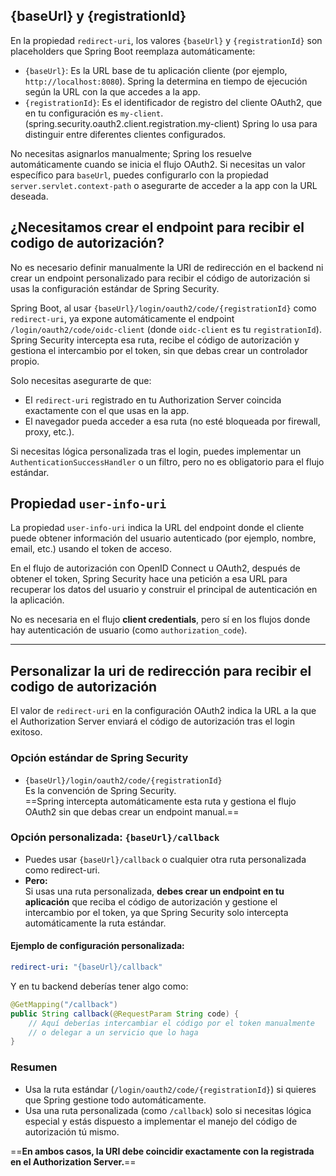 
## {baseUrl} y {registrationId}

En la propiedad `redirect-uri`, los valores `{baseUrl}` y `{registrationId}` son placeholders que Spring Boot reemplaza automáticamente:

- `{baseUrl}`: Es la URL base de tu aplicación cliente (por ejemplo, `http://localhost:8080`). Spring la determina en tiempo de ejecución según la URL con la que accedes a la app.
- `{registrationId}`: Es el identificador de registro del cliente OAuth2, que en tu configuración es `my-client`. (spring.security.oauth2.client.registration.my-client)
Spring lo usa para distinguir entre diferentes clientes configurados.

No necesitas asignarlos manualmente; Spring los resuelve automáticamente cuando se inicia el flujo OAuth2. Si necesitas un valor específico para `baseUrl`, puedes configurarlo con la propiedad `server.servlet.context-path` o asegurarte de acceder a la app con la URL deseada.


## ¿Necesitamos crear el endpoint para recibir el codigo de autorización?

No es necesario definir manualmente la URI de redirección en el backend ni crear un endpoint personalizado para recibir el código de autorización si usas la configuración estándar de Spring Security.

Spring Boot, al usar `{baseUrl}/login/oauth2/code/{registrationId}` como `redirect-uri`, ya expone automáticamente el endpoint `/login/oauth2/code/oidc-client` (donde `oidc-client` es tu `registrationId`).  
Spring Security intercepta esa ruta, recibe el código de autorización y gestiona el intercambio por el token, sin que debas crear un controlador propio.

Solo necesitas asegurarte de que:
- El `redirect-uri` registrado en tu Authorization Server coincida exactamente con el que usas en la app.
- El navegador pueda acceder a esa ruta (no esté bloqueada por firewall, proxy, etc.).

Si necesitas lógica personalizada tras el login, puedes implementar un `AuthenticationSuccessHandler` o un filtro, pero no es obligatorio para el flujo estándar.

## Propiedad `user-info-uri`

La propiedad `user-info-uri` indica la URL del endpoint donde el cliente puede obtener información del usuario autenticado (por ejemplo, nombre, email, etc.) usando el token de acceso.

En el flujo de autorización con OpenID Connect u OAuth2, después de obtener el token, Spring Security hace una petición a esa URL para recuperar los datos del usuario y construir el principal de autenticación en la aplicación.

No es necesaria en el flujo **client credentials**, pero sí en los flujos donde hay autenticación de usuario (como `authorization_code`).

---

## Personalizar la uri de redirección  para recibir el codigo de autorización

El valor de `redirect-uri` en la configuración OAuth2 indica la URL a la que el Authorization Server enviará el código de autorización tras el login exitoso.

### Opción estándar de Spring Security
- `{baseUrl}/login/oauth2/code/{registrationId}`  
  Es la convención de Spring Security.  
  ==Spring intercepta automáticamente esta ruta y gestiona el flujo OAuth2 sin que debas crear un endpoint manual.==

### Opción personalizada: `{baseUrl}/callback`
- Puedes usar `{baseUrl}/callback` o cualquier otra ruta personalizada como redirect-uri.
- **Pero:**  
  Si usas una ruta personalizada, **debes crear un endpoint en tu aplicación** que reciba el código de autorización y gestione el intercambio por el token, ya que Spring Security solo intercepta automáticamente la ruta estándar.

#### Ejemplo de configuración personalizada:
```yaml
redirect-uri: "{baseUrl}/callback"
```
Y en tu backend deberías tener algo como:
```java
@GetMapping("/callback")
public String callback(@RequestParam String code) {
    // Aquí deberías intercambiar el código por el token manualmente
    // o delegar a un servicio que lo haga
}
```

### Resumen
- Usa la ruta estándar (`/login/oauth2/code/{registrationId}`) si quieres que Spring gestione todo automáticamente.
- Usa una ruta personalizada (como `/callback`) solo si necesitas lógica especial y estás dispuesto a implementar el manejo del código de autorización tú mismo.

==**En ambos casos, la URI debe coincidir exactamente con la registrada en el Authorization Server.**==